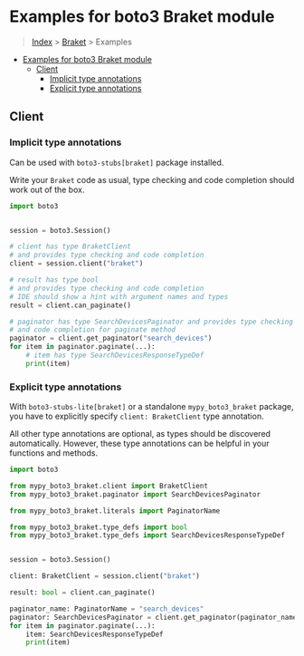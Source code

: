 <a id="examples-for-boto3-braket-module"></a>

# Examples for boto3 Braket module

> [Index](../README.md) > [Braket](./README.md) > Examples

- [Examples for boto3 Braket module](#examples-for-boto3-braket-module)
  - [Client](#client)
    - [Implicit type annotations](#implicit-type-annotations)
    - [Explicit type annotations](#explicit-type-annotations)

<a id="client"></a>

## Client

<a id="implicit-type-annotations"></a>

### Implicit type annotations

Can be used with `boto3-stubs[braket]` package installed.

Write your `Braket` code as usual, type checking and code completion should
work out of the box.

```python
import boto3


session = boto3.Session()

# client has type BraketClient
# and provides type checking and code completion
client = session.client("braket")

# result has type bool
# and provides type checking and code completion
# IDE should show a hint with argument names and types
result = client.can_paginate()

# paginator has type SearchDevicesPaginator and provides type checking
# and code completion for paginate method
paginator = client.get_paginator("search_devices")
for item in paginator.paginate(...):
    # item has type SearchDevicesResponseTypeDef
    print(item)
```

<a id="explicit-type-annotations"></a>

### Explicit type annotations

With `boto3-stubs-lite[braket]` or a standalone `mypy_boto3_braket` package,
you have to explicitly specify `client: BraketClient` type annotation.

All other type annotations are optional, as types should be discovered
automatically. However, these type annotations can be helpful in your functions
and methods.

```python
import boto3

from mypy_boto3_braket.client import BraketClient
from mypy_boto3_braket.paginator import SearchDevicesPaginator

from mypy_boto3_braket.literals import PaginatorName

from mypy_boto3_braket.type_defs import bool
from mypy_boto3_braket.type_defs import SearchDevicesResponseTypeDef


session = boto3.Session()

client: BraketClient = session.client("braket")

result: bool = client.can_paginate()

paginator_name: PaginatorName = "search_devices"
paginator: SearchDevicesPaginator = client.get_paginator(paginator_name)
for item in paginator.paginate(...):
    item: SearchDevicesResponseTypeDef
    print(item)
```
